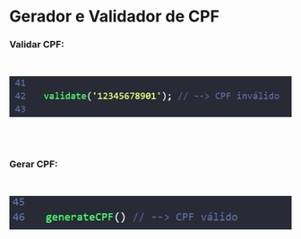 # Gerador e Validador de CPF

### Validar CPF:

<br>

![Validar CPF](validate.png)

<br><br>

### Gerar CPF:

<br>

![Gerar CPF](generate.png)